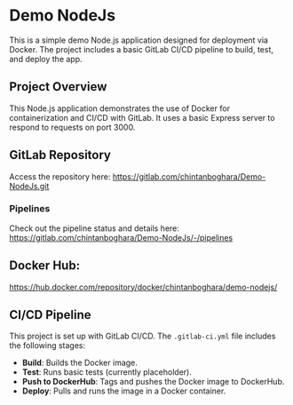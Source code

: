 # Demo NodeJs

This is a simple demo Node.js application designed for deployment via Docker. The project includes a basic GitLab CI/CD pipeline to build, test, and deploy the app.

## Project Overview

This Node.js application demonstrates the use of Docker for containerization and CI/CD with GitLab. It uses a basic Express server to respond to requests on port 3000.

## GitLab Repository

Access the repository here:
https://gitlab.com/chintanboghara/Demo-NodeJs.git

### Pipelines

Check out the pipeline status and details here:
https://gitlab.com/chintanboghara/Demo-NodeJs/-/pipelines

## Docker Hub: 

https://hub.docker.com/repository/docker/chintanboghara/demo-nodejs/

## CI/CD Pipeline

This project is set up with GitLab CI/CD. The `.gitlab-ci.yml` file includes the following stages:
- **Build**: Builds the Docker image.
- **Test**: Runs basic tests (currently placeholder).
- **Push to DockerHub**: Tags and pushes the Docker image to DockerHub.
- **Deploy**: Pulls and runs the image in a Docker container.
